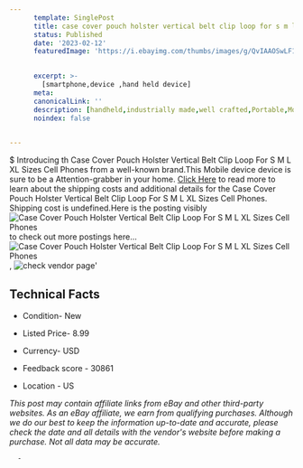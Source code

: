 ```yaml
---
      template: SinglePost
      title: case cover pouch holster vertical belt clip loop for s m l xl sizes cell phones
      status: Published
      date: '2023-02-12'
      featuredImage: 'https://i.ebayimg.com/thumbs/images/g/QvIAAOSwLF1YBuNz/s-l225.jpg'
       

      excerpt: >-
        [smartphone,device ,hand held device]
      meta:
      canonicalLink: ''
      description: [handheld,industrially made,well crafted,Portable,Mobile,Compact,Convenient,Lightweight,Maneuverable,Man-portable,Miniature,Carriable,Hand-held,Light,Holdable,Transportable,Mobile device,Pocket-sized,On-the-go,Wireless,Cordless,Compact size,Convenient size, smartphone,device ,hand held device]
      noindex: false
      

---
```

$
      Introducing th Case Cover Pouch Holster Vertical Belt Clip Loop For S M L XL Sizes Cell Phones from a well-known brand.This Mobile device device  is sure to be a Attention-grabber in your home. [Click Here](https://www.ebay.com/itm/282390156048?hash=item41bfc3d310%3Ag%3AQvIAAOSwLF1YBuNz&mkevt=1&mkcid=1&mkrid=711-53200-19255-0&campid=%253CePNCampaignId%253E&customid=%253CreferenceId%253E&toolid=10049) to read more to learn about the shipping costs and additional details for the Case Cover Pouch Holster Vertical Belt Clip Loop For S M L XL Sizes Cell Phones. Shipping cost is undefined.Here is the posting visibly ![Case Cover Pouch Holster Vertical Belt Clip Loop For S M L XL Sizes Cell Phones](https://i.ebayimg.com/thumbs/images/g/QvIAAOSwLF1YBuNz/s-l225.jpg) to check out more postings here... ![Case Cover Pouch Holster Vertical Belt Clip Loop For S M L XL Sizes Cell Phones](https://i.ebayimg.com/images/g/QvIAAOSwLF1YBuNz/s-l1200.jpg), ![check vendor page](https://origin-galleryplus.ebayimg.com/ws/web/282390156048_2_0_1/225x225.jpg,https://origin-galleryplus.ebayimg.com/ws/web/282390156048_3_0_1/225x225.jpg,https://origin-galleryplus.ebayimg.com/ws/web/282390156048_4_0_1/225x225.jpg,https://origin-galleryplus.ebayimg.com/ws/web/282390156048_5_0_1/225x225.jpg,https://origin-galleryplus.ebayimg.com/ws/web/282390156048_6_0_1/225x225.jpg,https://origin-galleryplus.ebayimg.com/ws/web/282390156048_7_0_1/225x225.jpg,https://origin-galleryplus.ebayimg.com/ws/web/282390156048_8_0_1/225x225.jpg,https://origin-galleryplus.ebayimg.com/ws/web/282390156048_9_0_1/225x225.jpg,https://origin-galleryplus.ebayimg.com/ws/web/282390156048_10_0_1/225x225.jpg,https://origin-galleryplus.ebayimg.com/ws/web/282390156048_11_0_1/225x225.jpg,https://origin-galleryplus.ebayimg.com/ws/web/282390156048_12_0_1/225x225.jpg,https://origin-galleryplus.ebayimg.com/ws/web/282390156048_13_0_1/225x225.jpg)'

      

 ## Technical Facts 



     
      

 - Condition- New 


      

 - Listed Price- 8.99 


      

 - Currency- USD 


      

 - Feedback score - 30861 


      

 - Location - US 


      
      

 *_This post may contain affiliate links from eBay and other third-party websites. As an eBay affiliate, we earn from qualifying purchases. Although we do our best to keep the information up-to-date and accurate, please check the date and all details with the vendor's website before making a purchase. Not all data may be accurate._*




      -
